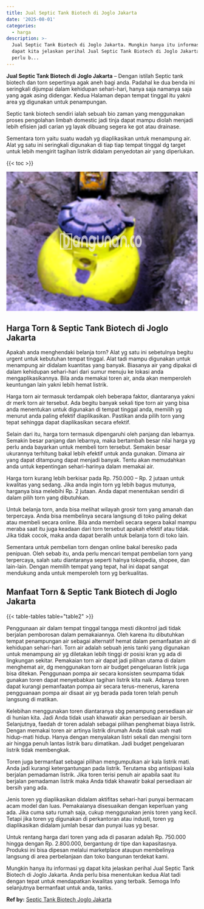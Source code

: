 ```yaml
---
title: Jual Septic Tank Biotech di Joglo Jakarta
date: '2025-08-01'
categories:
  - harga
description: >-
  Jual Septic Tank Biotech di Joglo Jakarta. Mungkin hanya itu informasi yg
  dapat kita jelaskan perihal Jual Septic Tank Biotech di Joglo Jakarta. Anda
  perlu b...
---
```


**Jual Septic Tank Biotech di Joglo Jakarta** – Dengan istilah Septic tank biotech dan torn sepertinya agak aneh bagi anda. Padahal ke dua benda ini seringkali dijumpai dalam kehidupan sehari-hari, hanya saja namanya saja yang agak asing didengar. Kedua Halaman depan tempat tinggal itu yakni area yg digunakan untuk penampungan.

Septic tank biotech sendiri ialah sebuah bio zaman yang menggunakan proses pengolahan limbah domestic jadi tinja dapat mampu diolah menjadi lebih efisien jadi carian yg layak dibuang segera ke got atau drainase.

Sementara torn yaitu suatu wadah yg diaplikasikan untuk menampung air. Alat yg satu ini seringkali digunakan di tiap tiap tempat tinggal dg target untuk lebih mengirit tagihan listrik didalam penyedotan air yang diperlukan.

{{< toc >}}

![Jual Septic Tank Biotech di Joglo Jakarta](/images/jual-bio-septictank-43.png)

## Harga Torn & Septic Tank Biotech di Joglo Jakarta

Apakah anda menghendaki belanja torn? Alat yg satu ini sebetulnya begitu urgent untuk kebutuhan tempat tinggal. Alat tadi mampu digunakan untuk menampung air didalam kuantitas yang banyak. Biasanya air yang dipakai di dalam kehidupan sehari-hari dari sumur menuju ke lokasi anda mengaplikasikannya. Bila anda memakai toren air, anda akan memperoleh keuntungan lain yakni lebih hemat listrik.

Harga torn air termasuk terdampak oleh beberapa faktor, diantaranya yakni dr merk torn air tersebut. Ada begitu banyak sekali tipe torn air yang bisa anda menentukan untuk digunakan di tempat tinggal anda, memilih yg menurut anda paling efektif diaplikasikan. Pastikan anda pilih torn yang tepat sehingga dapat diaplikasikan secara efektif.

Selain dari itu, harga torn termasuk dipengaruhi oleh panjang dan lebarnya. Semakin besar panjang dan lebarnya, maka bertambah besar nilai harga yg perlu anda bayarkan untuk membeli torn tersebut. Semakin besar ukurannya terhitung bakal lebih efektif untuk anda gunakan. Dimana air yang dapat ditampung dapat menjadi banyak. Tentu akan memudahkan anda untuk kepentingan sehari-harinya dalam memakai air.

Harga torn kurang lebih berkisar pada Rp. 750.000 – Rp. 2 jutaan untuk kwalitas yang sedang. Jika anda ingin torn yg lebih bagus mutunya, harganya bisa melebihi Rp. 2 jutaan. Anda dapat menentukan sendiri di dalam pilih torn yang dibutuhkan.

Untuk belanja torn, anda bisa melihat wilayah grosir torn yang amanah dan terpercaya. Anda bisa membelinya secara langsung di toko paling dekat atau membeli secara online. Bila anda membeli secara segera bakal mampu meraba saat itu juga keadaan dari torn tersebut apakah efektif atau tidak. Jika tidak cocok, maka anda dapat beralih untuk belanja torn di toko lain.

Sementara untuk pembelian torn dengan online bakal beresiko pada penipuan. Oleh sebab itu, anda perlu mencari tempat pembelian torn yang terpercaya, salah satu diantaranya seperti halnya tokopedia, shopee, dan lain-lain. Dengan memilih tempat yang tepat, hal ini dapat sangat mendukung anda untuk memperoleh torn yg berkualitas.

## Manfaat Torn & Septic Tank Biotech di Joglo Jakarta

{{< table-tables table="table2" >}}

Penggunaan air dalam tempat tinggal tangga mesti dikontrol jadi tidak berjalan pemborosan dalam pemakaiannya. Oleh karena itu dibutuhkan tempat penampungan air sebagai alternatif hemat dalam pemanfaatan air di kehidupan sehari-hari. Torn air adalah sebuah jenis tanki yang digunakan untuk menampung air yg diletakan lebih tinggi dr posisi kran yg ada di lingkungan sekitar. Pemakaian torn air dapat jadi pilihan utama di dalam menghemat air, dg menggunakan torn air budget pengeluaran listrik juga bisa ditekan. Penggunaan pompa air secara konsisten seumpama tidak gunakan toren dapat menyebabkan tagihan listrik kita naik. Adanya toren dapat kurangi pemanfaatan pompa air secara terus-menerus, karena pengguanaan pompa air disaat air yg berada pada toren telah penuh langsung di matikan.

Kelebihan menggunakan toren diantaranya sbg penampung persediaan air di hunian kita. Jadi Anda tidak usah khawatir akan persediaan air bersih. Selanjutnya, faedah dr toren adalah sebagai pilihan penghemat biaya listrik. Dengan memakai toren air artinya listrik dirumah Anda tidak usah mati hidup-mati hidup. Hanya dengan menyalakan listri sekali dan mengisi torn air hingga penuh lantas listrik baru dimatikan. Jadi budget pengeluaran listrik tidak membengkak.

Toren juga bermanfaat sebagai pilihan mengumpulkan air kala listrik mati. Anda jadi kurangi ketergantungan pada listrik. Terutama sbg antisipasi kala berjalan pemadaman listrik. Jika toren terisi penuh air apabila saat itu berjalan pemadaman listrik maka Anda tidak khawatir bakal persediaan air bersih yang ada.

Jenis toren yg diaplikasikan didalam aktifitas sehari-hari punyai bermacam acam model dan luas. Pemakaianya disesuaikan dengan keperluan yang ada. Jika cuma satu rumah saja, cukup menggunakan jenis toren yang kecil. Tetapi jika toren yg digunakan di perkantoran atau industi, toren yg diaplikasikan didalam jumlah besar dan punyai luas yg besar.

Untuk rentang harga dari toren yang ada di pasaran adalah Rp. 750.000 hingga dengan Rp. 2.800.000, bergantung dr tipe dan kapasitasnya. Produksi ini bisa dipesan melalui marketplace ataupun membelinya langsung di area perbelanjaan dan toko bangunan terdekat kami.

Mungkin hanya itu informasi yg dapat kita jelaskan perihal Jual Septic Tank Biotech di Joglo Jakarta. Anda perlu bisa menentukan kedua Alat tadi dengan tepat untuk mendapatkan kwalitas yang terbaik. Semoga Info selanjutnya bermanfaat untuk anda, tanks.

**Ref by:** [Septic Tank Biotech Joglo Jakarta](https://id.wikipedia.org/wiki/Septic)
